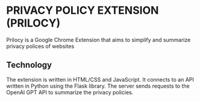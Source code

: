 # PRIVACY POLICY EXTENSION (PRILOCY)

Prilocy is a Google Chrome Extension that aims to simplify and summarize privacy polices of websites


## Technology

The extension is written in HTML/CSS and JavaScript. It connects to an API written in Python using the Flask library.
The server sends requests to the OpenAI GPT API to summarize the privacy policies.

